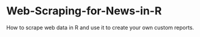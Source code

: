 # Web-Scraping-for-News-in-R
 How to scrape web data in R and use it to create your own custom reports.
